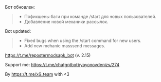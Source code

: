 Бот обновлен:

> - Пофикшены баги при команде /start для новых пользователей.
> - Добавление новой механики рассылок.

Bot updated:

> - Fixed bugs when using the /start command for new users. 
> - Add new mehanic masssend messages.


https://t.me/repostermodsapk_bot (v. 2.15)

Support me: https://t.me/chatgptbotbyayonovdenizs/274

By https://t.me/x6_team with <3